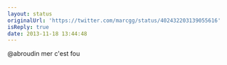 ```yaml
---
layout: status
originalUrl: 'https://twitter.com/marcgg/status/402432203139055616'
isReply: true
date: 2013-11-18 13:44:48
---
```


@abroudin mer c'est fou
